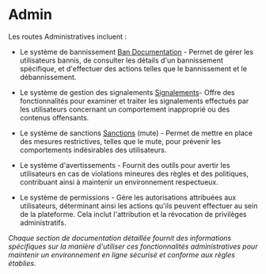 # Admin

Les routes Administratives incluent :

- Le système de bannissement [Ban Documentation](./ban.md) - Permet de gérer les utilisateurs bannis, de consulter les détails d'un bannissement spécifique, et d'effectuer des actions telles que le bannissement et le débannissement.

- Le système de gestion des signalements [Signalements](./reports.md)- Offre des fonctionnalités pour examiner et traiter les signalements effectués par les utilisateurs concernant un comportement inapproprié ou des contenus offensants.

- Le système de sanctions [Sanctions](./mute.md) (mute) - Permet de mettre en place des mesures restrictives, telles que le mute, pour prévenir les comportements indésirables des utilisateurs.

- Le système d'avertissements - Fournit des outils pour avertir les utilisateurs en cas de violations mineures des règles et des politiques, contribuant ainsi à maintenir un environnement respectueux.

- Le système de permissions - Gère les autorisations attribuées aux utilisateurs, déterminant ainsi les actions qu'ils peuvent effectuer au sein de la plateforme. Cela inclut l'attribution et la révocation de privilèges administratifs.

*Chaque section de documentation détaillée fournit des informations spécifiques sur la manière d'utiliser ces fonctionnalités administratives pour maintenir un environnement en ligne sécurisé et conforme aux règles établies.*